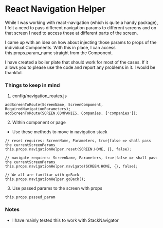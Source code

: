 # React Navigation Helper

While I was working with react-navigation (which is quite a handy package), I felt a need to pass different navigation params to different screens and on that screen I need to access those at different parts of the screen.

I came up with an idea on how about injecting those params to props of the individual Components. With this in place, I can access this.props.param_name straight from the Component.

I have created a boiler plate that should work for most of the cases. If it allows you to please use the code and report any problems in it. I would be thankful.

### Things to keep in mind
1. config/navigation_routes.js
```
addScreenToRoute(ScreenName, ScreenComponent, RequiredNavigationParameters);
addScreenToRoute(SCREEN.COMPANIES, Companies, ['companies']);
```

2. Within component or page
  - Use these methods to move in navigation stack

  ```
  // reset requires: ScreenName, Parameters, true|false => shall pass the currentScreenParams
  this.props.navigationHelper.reset(SCREEN.HOME, {}, false);

  // navigate requires: ScreenName, Parameters, true|false => shall pass the currentScreenParams
  this.props.navigationHelper.navigate(SCREEN.HOME, {}, false);

  // We all are familiar with goBack
  this.props.navigationHelper.goBack();
  ```

3. Use passed params to the screen with props
```
this.props.passed_param
```


### Notes
- I have mainly tested this to work with StackNavigator
